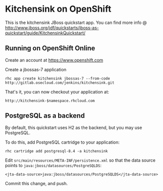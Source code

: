 Kitchensink on OpenShift
=========================

This is the kitchensink JBoss quickstart app.  You can find more info @ http://www.jboss.org/jdf/quickstarts/jboss-as-quickstart/guide/KitchensinkQuickstart/

Running on OpenShift Online
--------------------

Create an account at https://www.openshift.com

Create a jbossas-7 application

    rhc app create kitchensink jbossas-7 --from-code http://gitlab.osecloud.com/jenkins/kitchensink.git

That's it, you can now checkout your application at:

    http://kitchensink-$namespace.rhcloud.com

PostgreSQL as a backend
-----------------------
By default, this quickstart uses H2 as the backend, but you may use
PostgreSQL.

To do this, add PostgreSQL cartridge to your application:

    rhc cartridge add postgresql-8.4 -a kitchensink

Edit `src/main/resources/META-INF/persistence.xml` so that the data
source points to `java:jboss/datasources/PostgreSQLDS`:

    <jta-data-source>java:jboss/datasources/PostgreSQLDS</jta-data-source>

Commit this change, and push.
